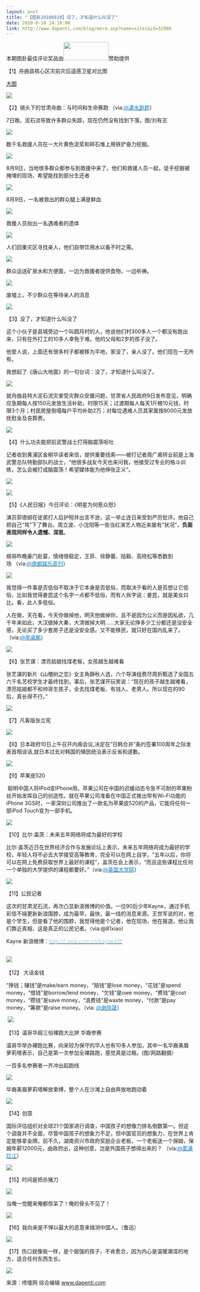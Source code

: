 ```yaml
---
layout: post
title: "【图卦20100810】没了，才知道什么叫没了"
date: 2010-8-10 14:18:00
link: http://www.dapenti.com/blog/more.asp?name=xilei&id=32986
---
```


<div class="oblog_text" align="left">本期图卦最佳评论奖品由<a href="http://www.mygeek.cn/union/?af=dapenti" target="_blank"><img height="49" src="http://www.mygeek.cn/pic/1077123426.jpg" width="121" border="0"></a>赞助提供 
<p>【1】舟曲县核心区灾前灾后遥感卫星对比图</p>
<p><a href="http://ptimg.org:88/dapenti/562839c45398/ch6c2evm.jpg" target="_blank">大图</a></p>
<p><img style="BORDER-LEFT-COLOR: #000000; BORDER-BOTTOM-COLOR: #000000; BORDER-TOP-COLOR: #000000; BORDER-RIGHT-COLOR: #000000" src="http://ptimg.org:88/dapenti/562839c45398/medium.jpg" border="0"></p>
<p>【2】镜头下的甘肃舟曲：与时间和生命赛跑 （via:<a href="http://t.sina.com.cn/1358848871"><font color="#0082cb">@灌水跑题</font></a>）</p>
<p>7日晚，泥石流导致许多群众失踪，现在仍然没有找到下落。图/刘有志</p>
<p><img style="BORDER-LEFT-COLOR: #000000; BORDER-BOTTOM-COLOR: #000000; BORDER-TOP-COLOR: #000000; BORDER-RIGHT-COLOR: #000000" src="http://ptimg.org:88/dapenti/556019c45567/qmazeh43.jpg" border="0"></p>
<p>数千名救援人员在一大片黄色泥浆和碎石堆上用铁铲奋力挖掘。</p>
<p><img style="BORDER-LEFT-COLOR: #000000; BORDER-BOTTOM-COLOR: #000000; BORDER-TOP-COLOR: #000000; BORDER-RIGHT-COLOR: #000000" src="http://ptimg.org:88/dapenti/073259c455ae/s5d0aq6i.jpg" border="0"></p>
<p>8月9日，当地很多群众都参与到救援中来了。他们和救援人员一起，徒手挖掘被掩埋的现场，希望能找到部分生还者</p>
<p><img style="BORDER-LEFT-COLOR: #000000; BORDER-BOTTOM-COLOR: #000000; BORDER-TOP-COLOR: #000000; BORDER-RIGHT-COLOR: #000000" src="http://ptimg.org:88/dapenti/710979c455af/gkeqrhqh.jpg" border="0"></p>
<p>8月9日，一名被救出的群众腿上满是鲜血</p>
<p><img style="BORDER-LEFT-COLOR: #000000; BORDER-BOTTOM-COLOR: #000000; BORDER-TOP-COLOR: #000000; BORDER-RIGHT-COLOR: #000000" src="http://ptimg.org:88/dapenti/404989c4560c/2naz9wq4.jpg" border="0"></p>
<p>救援人员抬出一名遇难者的遗体</p>
<p><img style="BORDER-LEFT-COLOR: #000000; BORDER-BOTTOM-COLOR: #000000; BORDER-TOP-COLOR: #000000; BORDER-RIGHT-COLOR: #000000" src="http://ptimg.org:88/dapenti/931759c4566f/u41nsgox.jpg" border="0"></p>
<p>人们回重灾区寻找亲人，他们自带饮用水以备不时之需。</p>
<p><img style="BORDER-LEFT-COLOR: #000000; BORDER-BOTTOM-COLOR: #000000; BORDER-TOP-COLOR: #000000; BORDER-RIGHT-COLOR: #000000" src="http://ptimg.org:88/dapenti/698689c456b4/g3e3kvkj.jpg" border="0"></p>
<p>群众运送矿泉水和方便面，一边为救援者提供食物，一边祈祷。</p>
<p><img style="BORDER-LEFT-COLOR: #000000; BORDER-BOTTOM-COLOR: #000000; BORDER-TOP-COLOR: #000000; BORDER-RIGHT-COLOR: #000000" src="http://ptimg.org:88/dapenti/696179c45722/g93yr8fi.jpg" border="0"></p>
<p>废墟上，不少群众在等待亲人的消息</p>
<p><img style="BORDER-LEFT-COLOR: #000000; BORDER-BOTTOM-COLOR: #000000; BORDER-TOP-COLOR: #000000; BORDER-RIGHT-COLOR: #000000" src="http://ptimg.org:88/dapenti/844839c4571f/qll77940.jpg" border="0"></p>
<p>【3】没了，才知道什么叫没了</p>
<p>这个小伙子是县城旁边一个叫圆月村的人，他说他们村300多人一个都没有跑出来，只有在外打工的10多人幸免于难。他的父母和2岁的孩子没了。</p>
<p>他爱人说，上面还有很多村子都被移为平地，家没了，亲人没了。他们现在一无所有。</p>
<p>我想起了《唐山大地震》的一句台词：没了，才知道什么叫没了。<br></p>
<p><img style="BORDER-LEFT-COLOR: #000000; BORDER-BOTTOM-COLOR: #000000; BORDER-TOP-COLOR: #000000; BORDER-RIGHT-COLOR: #000000" src="http://ptimg.org:88/dapenti/117519c45821/9onqoiqs.jpg" border="0"></p>
<p>就舟曲县特大泥石流灾害受灾群众安置问题，甘肃省人民政府9日发布意见，明确应急期每人按150元发放生活补助，时限15天；过渡期每人每天1斤粮10元钱，时限3个月；村民房屋倒塌每户平均补助2万；对每位遇难人员其家属按8000元发放抚慰金及丧葬费。</p>
<p><img style="BORDER-LEFT-COLOR: #000000; BORDER-BOTTOM-COLOR: #000000; BORDER-TOP-COLOR: #000000; BORDER-RIGHT-COLOR: #000000" src="http://ptimg.org:88/dapenti/658699c458ac/g26k9awm.jpg" border="0"></p>
<p>【4】什么功夫能把前武警战士打得脑震荡呕吐</p>
<p>记者收到黄浦区金桐华读者来信，提供重要线索——被打记者周广甫转业前是上海武警总队特勤部队的战士，“他很多战友今天也来问我，他接受过专业的格斗训练，怎么会被打成脑震荡！希望媒体能为他伸张正义”。</p>
<p><img style="BORDER-LEFT-COLOR: #000000; BORDER-BOTTOM-COLOR: #000000; BORDER-TOP-COLOR: #000000; BORDER-RIGHT-COLOR: #000000" src="http://ptimg.org:88/dapenti/166529c45921/oqasf015.jpg" border="0"></p>
<p><img style="BORDER-LEFT-COLOR: #000000; BORDER-BOTTOM-COLOR: #000000; BORDER-TOP-COLOR: #000000; BORDER-RIGHT-COLOR: #000000" src="http://ptimg.org:88/dapenti/523539c45920/c6c5flm2.jpg" border="0"></p>
<p>【5】《人民日报》今日评论：《明星为何惹众怒》</p>
<p>演员郭德纲在徒弟打人后护短并出言不逊，这一举止连日来受到严厉批评。他自己把自己“骂”下了舞台。周立波、小沈阳等一些当红演艺人物近来屡有“状况”，<strong>负面表现同样令人遗憾、深思</strong>。</p>
<p><img style="BORDER-LEFT-COLOR: #000000; BORDER-BOTTOM-COLOR: #000000; BORDER-TOP-COLOR: #000000; BORDER-RIGHT-COLOR: #000000" src="http://ptimg.org:88/dapenti/220429c459b1/opgmy306.jpg" border="0"></p>
<p>纲哥昨晚豪门赴宴，情绪很稳定，王菲、徐静蕾、陆毅、高晓松等悉数到场&#160;（via:<a href="http://t.sina.com.cn/1216431741"><font color="#0082cb">@南都娱乐周刊</font></a>）</p>
<p><img style="BORDER-LEFT-COLOR: #000000; BORDER-BOTTOM-COLOR: #000000; BORDER-TOP-COLOR: #000000; BORDER-RIGHT-COLOR: #000000" src="http://ptimg.org:88/dapenti/292069c45ac5/x1z7xhtx.jpg" border="0"></p>
<p>我觉得一件事是否低俗不取决于它本身是否低俗，而取决于看的人是否想让它低俗，比如我觉得姜昆这个名字一点都不低俗，而有人拆字说：姜昆，就是美女曰比。看，此人多低俗。</p>
<p>人在做，天在看，今天你做掉他，明天他做掉你，且不是因为公义而是因私欲，几千年来如此，大汉做掉大秦，大清做掉大明……大家无论挣多少工分都还是没安全感，无论买了多少套房子还是没安全感。又不能移民，就只好在国内乱来了。（via:<a href="http://t.sina.com.cn/1189591617"><font color="#0082cb">@李承鹏</font></a>）</p>
<p><img style="BORDER-LEFT-COLOR: #000000; BORDER-BOTTOM-COLOR: #000000; BORDER-TOP-COLOR: #000000; BORDER-RIGHT-COLOR: #000000" src="http://ptimg.org:88/dapenti/731329c45b87/ff8y9mt9.jpg" border="0"></p>
<p>【6】张艺谋：漂亮姑娘找煤老板，女孩越生越难看</p>
<p>张艺谋的新片《山楂树之恋》女主角静秋人选，六个导演组费尽周折甄选了全国五六千名艺校学生才最终找到，事后，张艺谋开玩笑说：“现在的孩子越生越难看，漂亮姑娘都不和帅哥生孩子，全去找煤老板、有钱人、老男人。所以现在的90后，真长得不行。” </p>
<p><img style="BORDER-LEFT-COLOR: #000000; BORDER-BOTTOM-COLOR: #000000; BORDER-TOP-COLOR: #000000; BORDER-RIGHT-COLOR: #000000" src="http://ptimg.org:88/dapenti/528409c45bce/vxon55bi.jpg" border="0"></p>
<p>【7】凡客版张立宪</p>
<p><img style="BORDER-LEFT-COLOR: #000000; BORDER-BOTTOM-COLOR: #000000; BORDER-TOP-COLOR: #000000; BORDER-RIGHT-COLOR: #000000" src="http://ptimg.org:88/dapenti/093949c45c3b/3xg02qpk.jpg" border="0"></p>
<p>【8】日本政府10日上午召开内阁会议,决定在“日韩合并”条约签署100周年之际发表首相谈话,就日本过去对韩国的殖民统治表示反省和道歉。</p>
<p><a><img style="BORDER-LEFT-COLOR: #000000; BORDER-BOTTOM-COLOR: #000000; BORDER-TOP-COLOR: #000000; BORDER-RIGHT-COLOR: #000000" src="http://ptimg.org:88/dapenti/830439c45ce1/th3uvel3.jpg" border="0"></a></p>
<p>【9】苹果皮520</p>
<p>&#160;聪明中国人将IPod变IPhone用。苹果公司在中国的迟缓动态令急不可耐的苹果粉丝开始发挥自己的创造性。就在苹果公司准备在中国正式推出带有Wi-Fi功能的iPhone 3GS时，一家深圳公司推出了一款名为苹果皮520的产品，它能将任何一部iPod Touch变为一部手机。</p>
<p><img style="BORDER-LEFT-COLOR: #000000; BORDER-BOTTOM-COLOR: #000000; BORDER-TOP-COLOR: #000000; BORDER-RIGHT-COLOR: #000000" src="http://ptimg.org:88/dapenti/913709c45ea3/nmrbrl1h.jpg" border="0"></p>
<p>【10】比尔·盖茨：未来五年网络将成为最好的学校</p>
<p>比尔·盖茨近日在世界经济合作与发展论坛上表示，未来五年网络将成为最好的学校，年轻人将不必去大学接受高等教育，完全可以在网上自学。“五年以后，你将可以在网上免费获取世界上最好的课程”，盖茨在会上表示，“而且这些课程比任何一个单独的大学提供的课程都要好。”（via:<a href="http://t.sina.com.cn/1726390450"><font color="#0082cb">@美国大学网</font></a>）</p>
<p><img style="BORDER-LEFT-COLOR: #000000; BORDER-BOTTOM-COLOR: #000000; BORDER-TOP-COLOR: #000000; BORDER-RIGHT-COLOR: #000000" src="http://ptimg.org:88/dapenti/139559c45f0a/4zbe5o15.jpg" border="0"></p>
<p>【11】公民记者</p>
<p>这次的甘肃泥石流，再次凸显新浪微博的价值。一位90后少年Kayne，通过手机彩信不端更新新浪围脖，成为最早，最快，最一线的消息来源。王世军说的对，他是个学生，但是看了他的围脖，我觉得他是个记者，他在现场，他在报道，他让我们靠近真相，这是真正的公民记者。（via:@81xiao）</p>
<p><span class="lf">Kayne 新浪微博：</span><a href="http://t.sina.com.cn/kayne418"><font color="#96d6df">http://t.sina.com.cn/kayne418</font></a><br>&#160;</p>
<p><img style="BORDER-LEFT-COLOR: #000000; BORDER-BOTTOM-COLOR: #000000; BORDER-TOP-COLOR: #000000; BORDER-RIGHT-COLOR: #000000" src="http://ptimg.org:88/dapenti/066689c46095/5sjhbbl4.jpg" border="0">&#160;</p>
<p>【12】&#160;大话金钱</p>
<p>“挣钱；赚钱”是make/earn money，“赔钱”是lose money，“花钱”是spend money，“借钱”是borrow/lend money，“欠钱”是owe money，“费钱”是cost money，“攒钱”是save money，“浪费钱”是waste money，“付款”是pay money，“筹款”是raise money。（via:&#160;<a href="http://t.sina.com.cn/1664257362"><font color="#0082cb">@谢晓晟</font></a>）</p>
<p>&#160;<img style="BORDER-LEFT-COLOR: #000000; BORDER-BOTTOM-COLOR: #000000; BORDER-TOP-COLOR: #000000; BORDER-RIGHT-COLOR: #000000" src="http://ptimg.org:88/dapenti/874689c4615b/46g8qaka.jpg" border="0"></p>
<p>【13】温哥华超三俗裸跑大比拼 华裔参赛</p>
<p>温哥华举办裸跑比赛，向来较为保守的华人也有10多人参加，其中一名华裔美眉萝莉塔表示，自己是第一次参加全裸路跑，感觉真是过瘾。(图/网路翻摄）</p>
<p>一百多名参赛者一齐冲出起跑线<br></p>
<p><img style="BORDER-LEFT-COLOR: #000000; BORDER-BOTTOM-COLOR: #000000; BORDER-TOP-COLOR: #000000; BORDER-RIGHT-COLOR: #000000" src="http://ptimg.org:88/dapenti/254529c4622b/z4zmxbvg.jpg" border="0"></p>
<p>华裔美眉萝莉塔解放束缚，整个人在沙滩上自由奔放地跑动着</p>
<p><img style="BORDER-LEFT-COLOR: #000000; BORDER-BOTTOM-COLOR: #000000; BORDER-TOP-COLOR: #000000; BORDER-RIGHT-COLOR: #000000" src="http://ptimg.org:88/dapenti/440689c4622a/kqyy77qt.jpg" border="0"></p>
<p>【14】创意</p>
<p>国际评估组织对全球21个国家进行调查，中国孩子的想像力排名倒数第一。但这个调查并不全面，尽管中国孩子的想象力不足，但中国官员的想象力，在世界上肯定能够拿金牌。前不久，湖南资兴市政府奖励企业老板，一个老板送一个保姆，保姆年薪12000元，由政府出，这种创意，岂是外国孩子想得出来的？ （via:<a href="http://t.sina.com.cn/1454884585"><font color="#0082cb">@雾满拦江</font></a>）</p>
<p><img style="BORDER-LEFT-COLOR: #000000; BORDER-BOTTOM-COLOR: #000000; BORDER-TOP-COLOR: #000000; BORDER-RIGHT-COLOR: #000000" src="http://ptimg.org:88/dapenti/707819c46332/veoeazw7.jpg" border="0"></p>
<p>【15】时间是把杀猪刀</p>
<p><img style="BORDER-LEFT-COLOR: #000000; BORDER-BOTTOM-COLOR: #000000; BORDER-TOP-COLOR: #000000; BORDER-RIGHT-COLOR: #000000" src="http://ptimg.org:88/dapenti/348669c462fc/3vd9w4pl.jpg" border="0"></p>
<p>当俺一觉醒来俺都惊呆了！俺的骨头不见了！ </p>
<p><img style="BORDER-LEFT-COLOR: #000000; BORDER-BOTTOM-COLOR: #000000; BORDER-TOP-COLOR: #000000; BORDER-RIGHT-COLOR: #000000" src="http://ptimg.org:88/dapenti/326579c463ca/f5c3mzsr.jpg" border="0"></p>
<p>【16】我向来是不惮以最大的恶意来揣测中国人。（鲁迅） </p>
<p><img style="BORDER-LEFT-COLOR: #000000; BORDER-BOTTOM-COLOR: #000000; BORDER-TOP-COLOR: #000000; BORDER-RIGHT-COLOR: #000000" src="http://ptimg.org:88/dapenti/087379c4643d/ig2vdptk.jpg" border="0"></p>
<p>【17】伤口就像我一样，是个倔强的孩子，不肯愈合，因为内心是温暖潮湿的地方，适合任何东西生长。</p>
<p><img style="BORDER-LEFT-COLOR: #000000; BORDER-BOTTOM-COLOR: #000000; BORDER-TOP-COLOR: #000000; BORDER-RIGHT-COLOR: #000000" src="http://ptimg.org:88/dapenti/030579c464ba/ogosxrzy.jpg" border="0"></p>
<p>来源：喷嚏网 综合编辑 <a href="http://www.dapenti.com/">www.dapenti.com</a></p>
</div>